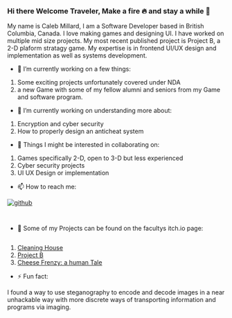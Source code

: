 ### Hi there Welcome Traveler, Make a fire 🔥 and stay a while 👋

My name is Caleb Millard, I am a Software Developer based in British Columbia, Canada. I love making games and designing UI. I have worked on multiple mid size projects. My most recent published project is Project B, a 2-D plaform stratagy game. My expertise is in frontend UI/UX design and implementation as well as systems development.

- 🔭 I’m currently working on a few things:
1. Some exciting projects unfortunately covered under NDA
2. a new Game with some of my fellow alumni and seniors from my Game and software program.

- 🌱 I’m currently working on understanding more about:
1. Encryption and cyber security
2. How to properly design an anticheat system

- 👯 Things I might be interested in collaborating on:
1. Games specifically 2-D, open to 3-D but less experienced
2. Cyber security projects
3. UI UX Design or implementation

- 📫 How to reach me: 

[![github](https://img.shields.io/badge/GitHub-000000?style=for-the-badge&logo=GitHub&logoColor=white)](https://github.com/EmergingEclipse)  

[![<Badge Name>](https://img.shields.io/badge/LinkedIn-0077B5?style=for-the-badge&logo=linkedin&logoColor=white)](https://www.linkedin.com/in/caleb-millard-b51438234/)

[![<Badge Name>](https://img.shields.io/badge/Discord-5865F2?style=for-the-badge&logo=discord&logoColor=white)](https://discord.gg/v7aNAzHUSr)


- 💬 Some of my Projects can be found on the facultys itch.io page:

[![<Badge Name>](https://img.shields.io/badge/Itch.io-FA5C5C?style=for-the-badge&logo=itchdotio&logoColor=white)](https://twugame.itch.io/)  

1. [Cleaning House](https://twugame.itch.io/cleaning-house)
2. [Project B](https://twugame.itch.io/project-b)
3. [Cheese Frenzy: a human Tale](https://emergingeclipse.itch.io/cheese-frenzy-a-human-tale)

- ⚡ Fun fact:

I found a way to use steganography to encode and decode images in a near unhackable way with more discrete ways of transporting information and programs via imaging.

<!--
**EmergingEclipse/EmergingEclipse** is a ✨ _special_ ✨ repository because its `README.md` (this file) appears on your GitHub profile.

Here are some ideas to get you started:

- 🔭 I’m currently working on ...
- 🌱 I’m currently learning ...
- 👯 I’m looking to collaborate on ...
- 🤔 I’m looking for help with ...
- 💬 Ask me about ...
- 📫 How to reach me: ...
- 😄 Pronouns: ...
- ⚡ Fun fact: ...
-->
